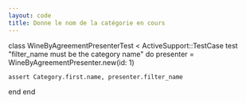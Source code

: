 ```yaml
---
layout: code
title: Donne le nom de la catégorie en cours
---
```


class WineByAgreementPresenterTest < ActiveSupport::TestCase
  test "filter_name must be the category name" do
    presenter = WineByAgreementPresenter.new(id: 1)

    assert Category.first.name, presenter.filter_name
  end
end